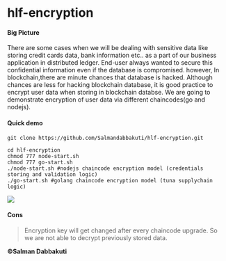 # hlf-encryption

#### Big Picture

There are some cases when we will be dealing with sensitive data like storing credit cards data, bank information etc.. as a part of our business application in distributed ledger.
End-user always wanted to secure this confidential information even if the database is compromised. however, In blockchain,there are minute chances that database is hacked. 
Although chances are less for hacking blockchain database, it is good practice to encrypt user data when storing in blockchain databse. 
We are going to demonstrate encryption of user data via different chaincodes(go and nodejs).

#### Quick demo

```
git clone https://github.com/Salmandabbakuti/hlf-encryption.git

cd hlf-encryption
chmod 777 node-start.sh
chmod 777 go-start.sh
./node-start.sh #nodejs chaincode encryption model (credentials storing and validation logic)
./go-start.sh #golang chaincode encryption model (tuna supplychain logic)

```
<img aligin="center" src ="https://github.com/Salmandabbakuti/hlf-encryption/blob/master/db.jpg">

#### Cons

>Encryption key will get changed after every chaincode upgrade. So we are not able to decrypt previously stored data.


**©Salman Dabbakuti**

